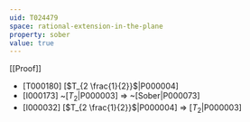 ```yaml
---
uid: T024479
space: rational-extension-in-the-plane
property: sober
value: true
---
```

[[Proof]]

* [T000180] [$T_{2 \frac{1}{2}}$|P000004]
* [I000173] ~[$T_2$|P000003] => ~[Sober|P000073]
* [I000032] [$T_{2 \frac{1}{2}}$|P000004] => [$T_2$|P000003]

